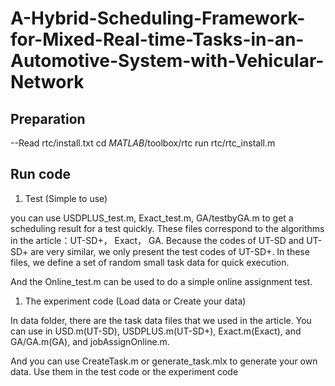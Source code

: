 # A-Hybrid-Scheduling-Framework-for-Mixed-Real-time-Tasks-in-an-Automotive-System-with-Vehicular-Network


Preparation
------------------------------------------------
--Read rtc/install.txt
	cd $MATLAB$/toolbox/rtc
	run rtc/rtc_install.m


Run code
------------------------------------------------------------------------------------------------------------
1. Test (Simple to use)

you can use USDPLUS_test.m, Exact_test.m, GA/testbyGA.m to get a scheduling result for a test quickly.
These files correspond to the algorithms in the article：UT-SD+， Exact， GA.
Because the codes of UT-SD and UT-SD+ are very similar, we only present the test codes of UT-SD+.
In these files, we define a set of random small task data for quick execution.

And the Online_test.m can be used to do a simple online assignment test.

1. The experiment code  (Load data or Create your data)

In data folder, there are the task data files that we used in the article. You can use in USD.m(UT-SD), 
USDPLUS.m(UT-SD+), Exact.m(Exact), and GA/GA.m(GA), and jobAssignOnline.m.

And you can use CreateTask.m or generate_task.mlx to generate your own data. Use them in the test code or the experiment code



	 
